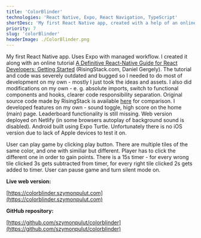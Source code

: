 ```yaml
---
title: 'ColorBlinder'
technologies: 'React Native, Expo, React Navigation, TypeScript'
shortDesc: 'My first React Native app, created with a help of an online tutorial, but extensively further developed on my own.'
priority: 7
slug: 'colorBlinder'
headerImage: ./ColorBlinder.png
---
```


My first React Native app. Uses Expo with managed workflow. I created it along with an online tutorial [A Definitive React-Native Guide for React Developers: Getting Started](https://blog.risingstack.com/a-definitive-react-native-guide-for-react-developers/) (RisingStack.com, Daniel Gergely). The tutorial and code was severely outdated and bugged so I needed to do most of development on my own - mostly I just took the ideas and assets. I also did modifications on my own - e. g. absolute imports, switch to functional components and hooks, clearer code responsibility separation. Original source code made by RisingStack is available [here](https://github.com/RisingStack/colorblinder) for comparison. I developed features on my own - sound toggle, high score on the home (main) page. Leaderboard functionality is still missing. Web version deployed on Netlify (in some browsers autoplay of background sound is disabled). Android built using Expo Turtle. Unfortunately there is no iOS version due to lack of Apple devices to test it on.

User can play game by clicking play button. There are multiple tiles of the same color, and one with similiar but different. Player has to click the different one in order to gain points. There is a 15s timer - for every wrong tile clicked 3s gets subtracted from timer, for every right tile clicked 2s gets added to timer. User can pause game and turn silent mode on.

**Live web version:**

[https://colorblinder.szymonpulut.com](https://colorblinder.szymonpulut.com)

**GitHub repository:**

[https://github.com/szymonpulut/colorblinder](https://github.com/szymonpulut/colorblinder)

